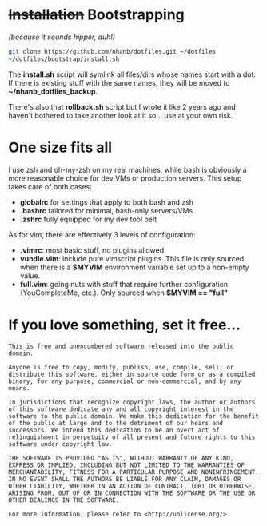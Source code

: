 # ~~Installation~~ Bootstrapping  
*(because it sounds hipper, duh!)*

```bash
git clone https://github.com/nhanb/dotfiles.git ~/dotfiles
~/dotfiles/bootstrap/install.sh
```

The **install.sh** script will symlink all files/dirs whose names start with a dot. If there is
existing stuff with the same names, they will be moved to **~/nhanb_dotfiles_backup**.

There's also that **rollback.sh** script but I wrote it like 2 years ago and haven't bothered to
take another look at it so... use at your own risk.

# One size fits all

I use zsh and oh-my-zsh on my real machines, while bash is obviously a more reasonable choice for
dev VMs or production servers. This setup takes care of both cases:

- **globalrc** for settings that apply to both bash and zsh
- **.bashrc** tailored for minimal, bash-only servers/VMs
- **.zshrc** fully equipped for my dev tool belt

As for vim, there are effectively 3 levels of configuration:

- **.vimrc**: most basic stuff, no plugins allowed
- **vundle.vim**: include pure vimscript plugins. This file is only sourced when there is a
  **$MYVIM** environment variable set up to a non-empty value.
- **full.vim**: going nuts with stuff that require further configuration (YouCompleteMe, etc.).
  Only sourced when **$MYVIM == "full"**

# If you love something, set it free...

```
This is free and unencumbered software released into the public domain.

Anyone is free to copy, modify, publish, use, compile, sell, or
distribute this software, either in source code form or as a compiled
binary, for any purpose, commercial or non-commercial, and by any
means.

In jurisdictions that recognize copyright laws, the author or authors
of this software dedicate any and all copyright interest in the
software to the public domain. We make this dedication for the benefit
of the public at large and to the detriment of our heirs and
successors. We intend this dedication to be an overt act of
relinquishment in perpetuity of all present and future rights to this
software under copyright law.

THE SOFTWARE IS PROVIDED "AS IS", WITHOUT WARRANTY OF ANY KIND,
EXPRESS OR IMPLIED, INCLUDING BUT NOT LIMITED TO THE WARRANTIES OF
MERCHANTABILITY, FITNESS FOR A PARTICULAR PURPOSE AND NONINFRINGEMENT.
IN NO EVENT SHALL THE AUTHORS BE LIABLE FOR ANY CLAIM, DAMAGES OR
OTHER LIABILITY, WHETHER IN AN ACTION OF CONTRACT, TORT OR OTHERWISE,
ARISING FROM, OUT OF OR IN CONNECTION WITH THE SOFTWARE OR THE USE OR
OTHER DEALINGS IN THE SOFTWARE.

For more information, please refer to <http://unlicense.org/>
```
